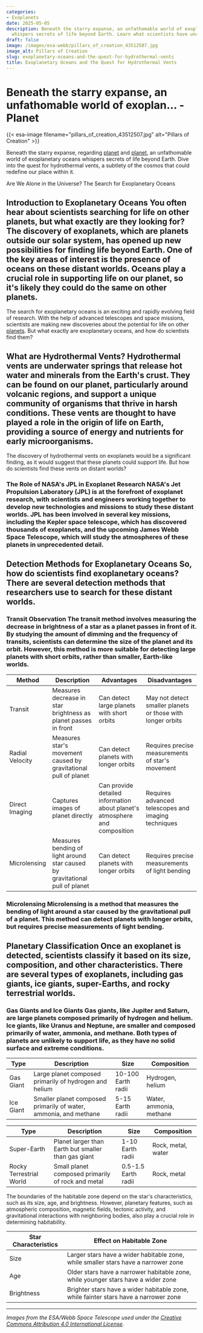 ```yaml
---
categories:
- Exoplanets
date: 2025-05-05
description: Beneath the starry expanse, an unfathomable world of exoplanetary oceans
  whispers secrets of life beyond Earth. Learn what scientists have uncovered.
draft: false
image: /images/esa-webb/pillars_of_creation_43512507.jpg
image_alt: Pillars of Creation
slug: exoplanetary-oceans-and-the-quest-for-hydrothermal-vents
title: Exoplanetary Oceans and the Quest for Hydrothermal Vents
---
```


# Beneath the starry expanse, an unfathomable world of exoplan... - Planet
{{< esa-image filename="pillars_of_creation_43512507.jpg" alt="Pillars of Creation" >}}



Beneath the starry expanse, regarding [planet](/blog/the-habitable-zone-where-star-planet-distance-defines-the-po) and [planet](/blog/exoplanets-and-the-search-for-life-beyond-earth), an unfathomable world of exoplanetary oceans whispers secrets of life beyond Earth. Dive into the quest for hydrothermal vents, a subtlety of the cosmos that could redefine our place within it.

Are We Alone in the Universe? The Search for Exoplanetary Oceans

 ## Introduction to Exoplanetary Oceans You often hear about scientists searching for life on other planets, but what exactly are they looking for? The discovery of exoplanets, which are planets outside our solar system, has opened up new possibilities for finding life beyond Earth. One of the key areas of interest is the presence of oceans on these distant worlds. Oceans play a crucial role in supporting life on our planet, so it's likely they could do the same on other planets.

 The search for exoplanetary oceans is an exciting and rapidly evolving field of research. With the help of advanced telescopes and space missions, scientists are making new discoveries about the potential for life on other [planets](/blog/seven-earth-sized-planets-found-orbiting-nearby-star). But what exactly are exoplanetary oceans, and how do scientists find them?

 ## What are Hydrothermal Vents? Hydrothermal vents are underwater springs that release hot water and minerals from the Earth's crust. They can be found on our planet, particularly around volcanic regions, and support a unique community of organisms that thrive in harsh conditions. These vents are thought to have played a role in the origin of life on Earth, providing a source of energy and nutrients for early microorganisms.

 The discovery of hydrothermal vents on exoplanets would be a significant finding, as it would suggest that these planets could support life. But how do scientists find these vents on distant worlds?

 ### The Role of NASA's JPL in Exoplanet Research NASA's Jet Propulsion Laboratory (JPL) is at the forefront of exoplanet research, with scientists and engineers working together to develop new technologies and missions to study these distant worlds. JPL has been involved in several key missions, including the Kepler space telescope, which has discovered thousands of exoplanets, and the upcoming James Webb Space Telescope, which will study the atmospheres of these planets in unprecedented detail.

 ## Detection Methods for Exoplanetary Oceans So, how do scientists find exoplanetary oceans? There are several detection methods that researchers use to search for these distant worlds.

 ### Transit Observation The transit method involves measuring the decrease in brightness of a star as a planet passes in front of it. By studying the amount of dimming and the frequency of transits, scientists can determine the size of the planet and its orbit. However, this method is more suitable for detecting large planets with short orbits, rather than smaller, Earth-like worlds.

 | Method | Description | Advantages | Disadvantages |
| --- | --- | --- | --- |
| Transit | Measures decrease in star brightness as planet passes in front | Can detect large planets with short orbits | May not detect smaller planets or those with longer orbits |
| Radial Velocity | Measures star's movement caused by gravitational pull of planet | Can detect planets with longer orbits | Requires precise measurements of star's movement |
| Direct Imaging | Captures images of planet directly | Can provide detailed information about planet's atmosphere and composition | Requires advanced telescopes and imaging techniques |
| Microlensing | Measures bending of light around star caused by gravitational pull of planet | Can detect planets with longer orbits | Requires precise measurements of light bending | ### Radial Velocity and Direct Imaging The radial velocity method involves measuring the star's movement caused by the gravitational pull of the planet. This method is more suitable for detecting planets with longer orbits, but requires precise measurements of the star's movement. Direct imaging, on the other hand, captures images of the planet directly, providing detailed information about its atmosphere and composition. However, this method requires advanced telescopes and imaging techniques.

 ### Microlensing Microlensing is a method that measures the bending of light around a star caused by the gravitational pull of a planet. This method can detect planets with longer orbits, but requires precise measurements of light bending.

 ## Planetary Classification Once an exoplanet is detected, scientists classify it based on its size, composition, and other characteristics. There are several types of exoplanets, including gas giants, ice giants, super-Earths, and rocky terrestrial worlds.

 ### Gas Giants and Ice Giants Gas giants, like Jupiter and Saturn, are large planets composed primarily of hydrogen and helium. Ice giants, like Uranus and Neptune, are smaller and composed primarily of water, ammonia, and methane. Both types of planets are unlikely to support life, as they have no solid surface and extreme conditions.

 | Type | Description | Size | Composition |
| --- | --- | --- | --- |
| Gas Giant | Large planet composed primarily of hydrogen and helium | 10-100 Earth radii | Hydrogen, helium |
| Ice Giant | Smaller planet composed primarily of water, ammonia, and methane | 5-15 Earth radii | Water, ammonia, methane | ### Super-Earths and Rocky Terrestrial Worlds Super-Earths are planets that are larger than Earth but smaller than gas giants. They may be rocky or composed primarily of water and are thought to be promising candidates for hosting life. Rocky terrestrial worlds, like Earth, are smaller and composed primarily of rock and metal.

 | Type | Description | Size | Composition |
| --- | --- | --- | --- |
| Super-Earth | Planet larger than Earth but smaller than gas giant | 1-10 Earth radii | Rock, metal, water |
| Rocky Terrestrial World | Small planet composed primarily of rock and metal | 0.5-1.5 Earth radii | Rock, metal | ## Habitable Zones The habitable zone, also known as the "Goldilocks" zone, is the region around a star where conditions are just right for liquid water to exist. This zone is neither too hot nor too cold, and is thought to be essential for supporting life.

 The boundaries of the habitable zone depend on the star's characteristics, such as its size, age, and brightness. However, planetary features, such as atmospheric composition, magnetic fields, tectonic activity, and gravitational interactions with neighboring bodies, also play a crucial role in determining habitability.

 | Star Characteristics | Effect on Habitable Zone |
| --- | --- |
| Size | Larger stars have a wider habitable zone, while smaller stars have a narrower zone |
| Age | Older stars have a narrower habitable zone, while younger stars have a wider zone |
| Brightness | Brighter stars have a wider habitable zone, while fainter stars have a narrower zone | ## Conclusion The search for exoplanetary oceans is a complex and rapidly evolving field of research. Scientists are using a variety of detection methods, including transit observation, radial velocity, direct imaging, and microlensing, to search for these distant worlds. The discovery of hydrothermal vents on exoplanets would be a significant finding, as it would suggest that these planets could support life. By studying exoplanetary oceans and habitable zones, scientists are refining our understanding of where - and how - life might emerge beyond Earth.

---

*Images from the ESA/Webb Space Telescope used under the [Creative Commons Attribution 4.0 International License](https://creativecommons.org/licenses/by/4.0).*